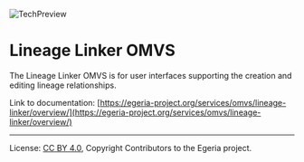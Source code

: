 <!-- SPDX-License-Identifier: CC-BY-4.0 -->
<!-- Copyright Contributors to the Egeria project. -->

![TechPreview](../../../images/egeria-content-status-in-development.png#pagewidth)

# Lineage Linker OMVS 

The Lineage Linker OMVS is for user interfaces supporting the creation and editing lineage relationships.

Link to documentation: [https://egeria-project.org/services/omvs/lineage-linker/overview/](https://egeria-project.org/services/omvs/lineage-linker/overview/)

----
License: [CC BY 4.0](https://creativecommons.org/licenses/by/4.0/),
Copyright Contributors to the Egeria project.